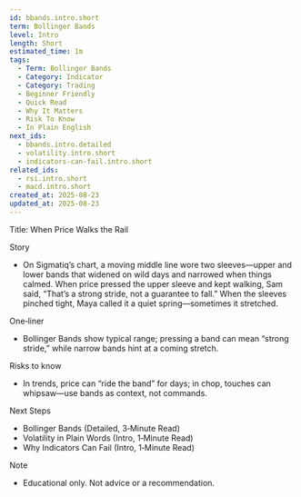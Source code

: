 ```yaml
---
id: bbands.intro.short
term: Bollinger Bands
level: Intro
length: Short
estimated_time: 1m
tags:
  - Term: Bollinger Bands
  - Category: Indicator
  - Category: Trading
  - Beginner Friendly
  - Quick Read
  - Why It Matters
  - Risk To Know
  - In Plain English
next_ids:
  - bbands.intro.detailed
  - volatility.intro.short
  - indicators-can-fail.intro.short
related_ids:
  - rsi.intro.short
  - macd.intro.short
created_at: 2025-08-23
updated_at: 2025-08-23
---
```


Title: When Price Walks the Rail

Story
- On Sigmatiq’s chart, a moving middle line wore two sleeves—upper and lower bands that widened on wild days and narrowed when things calmed. When price pressed the upper sleeve and kept walking, Sam said, “That’s a strong stride, not a guarantee to fall.” When the sleeves pinched tight, Maya called it a quiet spring—sometimes it stretched.

One‑liner
- Bollinger Bands show typical range; pressing a band can mean “strong stride,” while narrow bands hint at a coming stretch.

Risks to know
- In trends, price can “ride the band” for days; in chop, touches can whipsaw—use bands as context, not commands.

Next Steps
- Bollinger Bands (Detailed, 3‑Minute Read)
- Volatility in Plain Words (Intro, 1‑Minute Read)
- Why Indicators Can Fail (Intro, 1‑Minute Read)

Note
- Educational only. Not advice or a recommendation.

